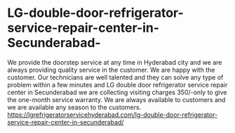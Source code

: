 # LG-double-door-refrigerator-service-repair-center-in-Secunderabad-
  We provide the doorstep service at any time in Hyderabad city and we are always providing quality service in the customer. We are happy with the customer. Our technicians are well talented and they can solve any type of problem within a few minutes and LG double door refrigerator service repair center in Secunderabad we are collecting visiting charges 350/-only to give the one-month service warranty. We are always available to customers and we are available any season to the customers.  https://lgrefrigeratorservicehyderabad.com/lg-double-door-refrigerator-service-repair-center-in-secunderabad/ 
